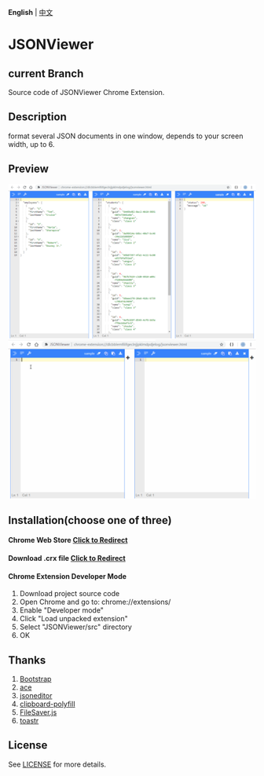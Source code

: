 **English** | [中文](README.zh-cn.md)

# JSONViewer

## current Branch
Source code of JSONViewer Chrome Extension.

## Description
format several JSON documents in one window, depends to your screen width, up to 6.

## Preview
![Preview](/pic/jsonviewer.png)
![Preview](/pic/jsonviewer.gif)

## Installation(choose one of three)
#### Chrome Web Store [Click to Redirect](https://chrome.google.com/webstore/detail/jsonviewer/khbdpaabobknhhlpglenglkkhdmkfnca)

#### Download .crx file [Click to Redirect](/crx/JSONViewer.crx)

#### Chrome Extension Developer Mode
1. Download project source code
2. Open Chrome and go to: chrome://extensions/
3. Enable "Developer mode"
4. Click "Load unpacked extension"
5. Select "JSONViewer/src" directory
6. OK

## Thanks
1. [Bootstrap](https://github.com/twbs/bootstrap)
2. [ace](https://github.com/ajaxorg/ace)
3. [jsoneditor](https://github.com/josdejong/jsoneditor)
4. [clipboard-polyfill](https://github.com/lgarron/clipboard-polyfill)
5. [FileSaver.js](https://github.com/eligrey/FileSaver.js)
6. [toastr](https://github.com/CodeSeven/toastr)

## License
See [LICENSE](LICENSE) for more details.

